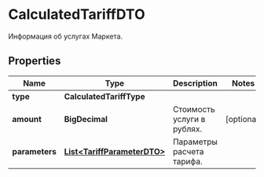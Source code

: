 

# CalculatedTariffDTO

Информация об услугах Маркета.

## Properties

| Name | Type | Description | Notes |
|------------ | ------------- | ------------- | -------------|
|**type** | **CalculatedTariffType** |  |  |
|**amount** | **BigDecimal** | Стоимость услуги в рублях. |  [optional] |
|**parameters** | [**List&lt;TariffParameterDTO&gt;**](TariffParameterDTO.md) | Параметры расчета тарифа. |  |



